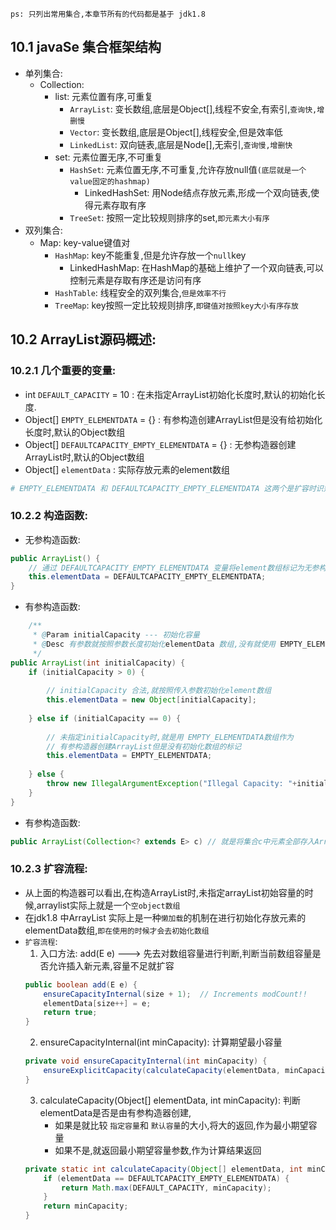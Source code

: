 `ps: 只列出常用集合,本章节所有的代码都是基于 jdk1.8`
## 10.1 javaSe 集合框架结构

- 单列集合:
    - Collection:
        - list: 元素位置有序,可重复
            - `ArrayList`: 变长数组,底层是Object[],线程不安全,有索引,`查询快,增删慢`
            - `Vector`: 变长数组,底层是Object[],线程安全,但是效率低
            - `LinkedList`: 双向链表,底层是Node[],无索引,`查询慢,增删快`
        - set: 元素位置无序,不可重复
            - `HashSet`: 元素位置无序,不可重复,允许存放null值`(底层就是一个value固定的hashmap)`
                - LinkedHashSet: 用Node结点存放元素,形成一个双向链表,使得元素存取有序
            - `TreeSet`: 按照一定比较规则排序的set,`即元素大小有序`
- 双列集合:
    - Map: key-value键值对
        - `HashMap`: key不能重复,但是允许存放一个`null`key
            - LinkedHashMap: 在HashMap的基础上维护了一个双向链表,可以控制元素是存取有序还是访问有序
        - `HashTable`: 线程安全的双列集合,`但是效率不行`
        - `TreeMap`: key按照一定比较规则排序,`即键值对按照key大小有序存放`
      
## 10.2 ArrayList源码概述:

### 10.2.1 几个重要的变量:

- int `DEFAULT_CAPACITY` = 10 : 在未指定ArrayList初始化长度时,默认的初始化长度.
- Object[] `EMPTY_ELEMENTDATA` = {} : 有参构造创建ArrayList但是没有给初始化长度时,默认的Object数组
- Object[] `DEFAULTCAPACITY_EMPTY_ELEMENTDATA` = {} : 无参构造器创建ArrayList时,默认的Object数组
- Object[] `elementData` : 实际存放元素的element数组
```yaml
# EMPTY_ELEMENTDATA 和 DEFAULTCAPACITY_EMPTY_ELEMENTDATA 这两个是扩容时识别ArrayList是由什么构造器创建的
```

### 10.2.2 构造函数:

- 无参构造函数:
```java
public ArrayList() {
    // 通过 DEFAULTCAPACITY_EMPTY_ELEMENTDATA 变量将element数组标记为无参构造器创建
    this.elementData = DEFAULTCAPACITY_EMPTY_ELEMENTDATA;
}
```
- 有参构造函数:
```java
    /**
     * @Param initialCapacity --- 初始化容量
     * @Desc 有参数就按照参数长度初始化elementData 数组,没有就使用 EMPTY_ELEMENTDATA初始化
     */
public ArrayList(int initialCapacity) {
    if (initialCapacity > 0) {
        
        // initialCapacity 合法,就按照传入参数初始化element数组
        this.elementData = new Object[initialCapacity];
    
    } else if (initialCapacity == 0) {
        
        // 未指定initialCapacity时,就是用 EMPTY_ELEMENTDATA数组作为 
        // 有参构造器创建ArrayList但是没有初始化数组的标记
        this.elementData = EMPTY_ELEMENTDATA;
    
    } else {
        throw new IllegalArgumentException("Illegal Capacity: "+initialCapacity);
    }
}
```
- 有参构造函数:
```java
public ArrayList(Collection<? extends E> c) // 就是将集合c中元素全部存入ArrayList中,不是本章节关注的重点
```

### 10.2.3 扩容流程:

- 从上面的构造器可以看出,在构造ArrayList时,未指定arrayList初始容量的时候,arraylist实际上就是一个`空object数组`
- 在jdk1.8 中ArrayList 实际上是一种`懒加载`的机制在进行初始化存放元素的elementData数组,`即在使用的时候才会去初始化数组`
- `扩容流程`:
    1. 入口方法: add(E e) ---> 先去对数组容量进行判断,判断当前数组容量是否允许插入新元素,容量不足就扩容
    ```java
    public boolean add(E e) {
        ensureCapacityInternal(size + 1);  // Increments modCount!!
        elementData[size++] = e;
        return true;
    }
    ```
    2. ensureCapacityInternal(int minCapacity): 计算期望最小容量
    ```java
    private void ensureCapacityInternal(int minCapacity) {
        ensureExplicitCapacity(calculateCapacity(elementData, minCapacity));
    }
    ```
    3. calculateCapacity(Object[] elementData, int minCapacity): 判断elementData是否是由有参构造器创建,
       - 如果是就比较 `指定容量`和 `默认容量`的大小,将大的返回,作为最小期望容量
       - 如果不是,就返回最小期望容量参数,作为计算结果返回
    ```java
    private static int calculateCapacity(Object[] elementData, int minCapacity) {
        if (elementData == DEFAULTCAPACITY_EMPTY_ELEMENTDATA) {
            return Math.max(DEFAULT_CAPACITY, minCapacity);
        }
        return minCapacity;
    }
    ```